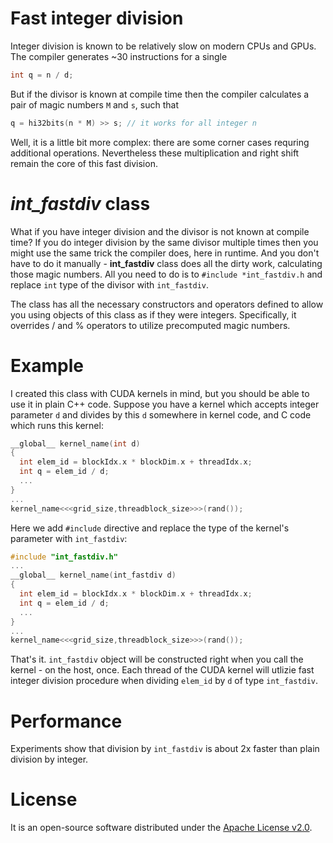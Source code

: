 Fast integer division
=====================

Integer division is known to be relatively slow on modern CPUs and GPUs. The compiler generates ~30 instructions for a single

```c++
int q = n / d;
```

But if the divisor is known at compile time then the compiler calculates a pair of magic numbers `M` and `s`, such that

```c++
q = hi32bits(n * M) >> s; // it works for all integer n
```

Well, it is a little bit more complex: there are some corner cases requring additional operations. Nevertheless these multiplication and right shift remain the core of this fast division.

*int_fastdiv* class
=================

What if you have integer division and the divisor is not known at compile time? If you do integer division by the same divisor multiple times then you might use the same trick the compiler does, here in runtime. And you don't have to do it manually - **int_fastdiv** class does all the dirty work, calculating those magic numbers. All you need to do is to `#include *int_fastdiv.h` and replace `int` type of the divisor with `int_fastdiv`.

The class has all the necessary constructors and operators defined to allow you using objects of this class as if they were integers. Specifically, it overrides / and % operators to utilize precomputed magic numbers.

Example
=======

I created this class with CUDA kernels in mind, but you should be able to use it in plain C++ code. Suppose you have a kernel which accepts integer parameter `d` and divides by this `d` somewhere in kernel code, and C code which runs this kernel:

```c++
__global__ kernel_name(int d)
{
  int elem_id = blockIdx.x * blockDim.x + threadIdx.x;
  int q = elem_id / d;
  ...
}
...
kernel_name<<<grid_size,threadblock_size>>>(rand());
```

Here we add `#include` directive and replace the type of the kernel's parameter with `int_fastdiv`:

```c++
#include "int_fastdiv.h"
...
__global__ kernel_name(int_fastdiv d)
{
  int elem_id = blockIdx.x * blockDim.x + threadIdx.x;
  int q = elem_id / d;
  ...
}
...
kernel_name<<<grid_size,threadblock_size>>>(rand());
```

That's it. `int_fastdiv` object will be constructed right when you call the kernel - on the host, once. Each thread of the CUDA kernel will utlizie fast integer division procedure when dividing `elem_id` by `d` of type `int_fastdiv`.

Performance
===========

Experiments show that division by `int_fastdiv` is about 2x faster than plain division by integer.

License
=======

It is an open-source software distributed under the [Apache License v2.0](http://www.apache.org/licenses/LICENSE-2.0).
